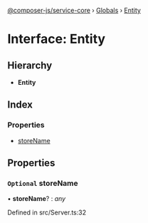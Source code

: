 [@composer-js/service-core](../README.md) › [Globals](../globals.md) › [Entity](entity.md)

# Interface: Entity

## Hierarchy

* **Entity**

## Index

### Properties

* [storeName](entity.md#optional-storename)

## Properties

### `Optional` storeName

• **storeName**? : *any*

Defined in src/Server.ts:32
